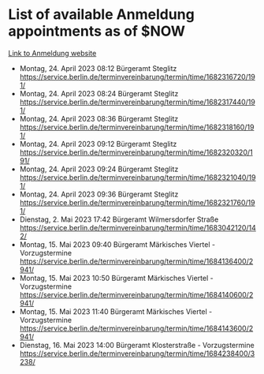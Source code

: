 # List of available Anmeldung appointments as of $NOW
[Link to Anmeldung website](https://service.berlin.de/terminvereinbarung/termin/tag.php?termin=1&anliegen[]=120686&dienstleisterlist=122210,122217,327316,122219,327312,122227,327314,122231,327346,122243,327348,122254,122252,329742,122260,329745,122262,329748,122271,327278,122273,327274,122277,327276,330436,122280,327294,122282,327290,122284,327292,122291,327270,122285,327266,122286,327264,122296,327268,150230,329760,122297,327286,122294,327284,122312,329763,122314,329775,122304,327330,122311,327334,122309,327332,317869,122281,327352,122279,329772,122283,122276,327324,122274,327326,122267,329766,122246,327318,122251,327320,122257,327322,122208,327298,122226,327300&herkunft=http%3A%2F%2Fservice.berlin.de%2Fdienstleistung%2F120686%2F)
- Montag, 24. April 2023 08:12 Bürgeramt Steglitz https://service.berlin.de/terminvereinbarung/termin/time/1682316720/191/
- Montag, 24. April 2023 08:24 Bürgeramt Steglitz https://service.berlin.de/terminvereinbarung/termin/time/1682317440/191/
- Montag, 24. April 2023 08:36 Bürgeramt Steglitz https://service.berlin.de/terminvereinbarung/termin/time/1682318160/191/
- Montag, 24. April 2023 09:12 Bürgeramt Steglitz https://service.berlin.de/terminvereinbarung/termin/time/1682320320/191/
- Montag, 24. April 2023 09:24 Bürgeramt Steglitz https://service.berlin.de/terminvereinbarung/termin/time/1682321040/191/
- Montag, 24. April 2023 09:36 Bürgeramt Steglitz https://service.berlin.de/terminvereinbarung/termin/time/1682321760/191/
- Dienstag, 2. Mai 2023 17:42 Bürgeramt Wilmersdorfer Straße https://service.berlin.de/terminvereinbarung/termin/time/1683042120/142/
- Montag, 15. Mai 2023 09:40 Bürgeramt Märkisches Viertel - Vorzugstermine https://service.berlin.de/terminvereinbarung/termin/time/1684136400/2941/
- Montag, 15. Mai 2023 10:50 Bürgeramt Märkisches Viertel - Vorzugstermine https://service.berlin.de/terminvereinbarung/termin/time/1684140600/2941/
- Montag, 15. Mai 2023 11:40 Bürgeramt Märkisches Viertel - Vorzugstermine https://service.berlin.de/terminvereinbarung/termin/time/1684143600/2941/
- Dienstag, 16. Mai 2023 14:00 Bürgeramt Klosterstraße - Vorzugstermine https://service.berlin.de/terminvereinbarung/termin/time/1684238400/3238/
